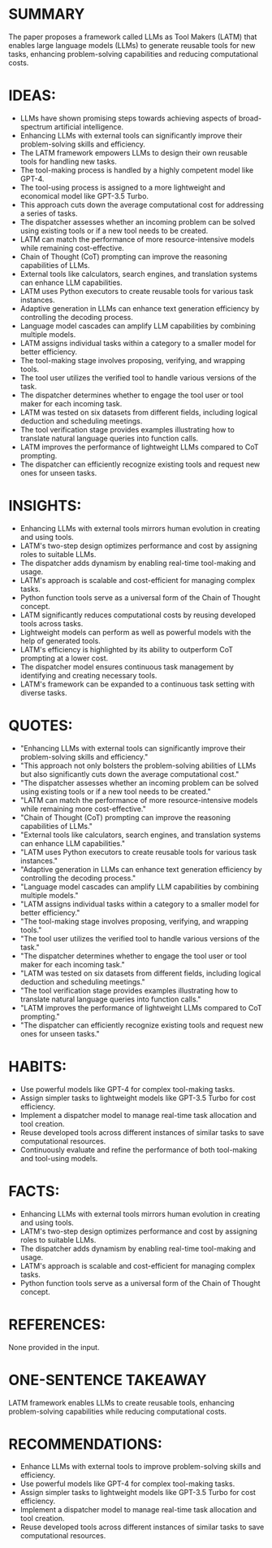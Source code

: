 # SUMMARY
The paper proposes a framework called LLMs as Tool Makers (LATM) that enables large language models (LLMs) to generate reusable tools for new tasks, enhancing problem-solving capabilities and reducing computational costs.

# IDEAS:
- LLMs have shown promising steps towards achieving aspects of broad-spectrum artificial intelligence.
- Enhancing LLMs with external tools can significantly improve their problem-solving skills and efficiency.
- The LATM framework empowers LLMs to design their own reusable tools for handling new tasks.
- The tool-making process is handled by a highly competent model like GPT-4.
- The tool-using process is assigned to a more lightweight and economical model like GPT-3.5 Turbo.
- This approach cuts down the average computational cost for addressing a series of tasks.
- The dispatcher assesses whether an incoming problem can be solved using existing tools or if a new tool needs to be created.
- LATM can match the performance of more resource-intensive models while remaining cost-effective.
- Chain of Thought (CoT) prompting can improve the reasoning capabilities of LLMs.
- External tools like calculators, search engines, and translation systems can enhance LLM capabilities.
- LATM uses Python executors to create reusable tools for various task instances.
- Adaptive generation in LLMs can enhance text generation efficiency by controlling the decoding process.
- Language model cascades can amplify LLM capabilities by combining multiple models.
- LATM assigns individual tasks within a category to a smaller model for better efficiency.
- The tool-making stage involves proposing, verifying, and wrapping tools.
- The tool user utilizes the verified tool to handle various versions of the task.
- The dispatcher determines whether to engage the tool user or tool maker for each incoming task.
- LATM was tested on six datasets from different fields, including logical deduction and scheduling meetings.
- The tool verification stage provides examples illustrating how to translate natural language queries into function calls.
- LATM improves the performance of lightweight LLMs compared to CoT prompting.
- The dispatcher can efficiently recognize existing tools and request new ones for unseen tasks.

# INSIGHTS:
- Enhancing LLMs with external tools mirrors human evolution in creating and using tools.
- LATM's two-step design optimizes performance and cost by assigning roles to suitable LLMs.
- The dispatcher adds dynamism by enabling real-time tool-making and usage.
- LATM's approach is scalable and cost-efficient for managing complex tasks.
- Python function tools serve as a universal form of the Chain of Thought concept.
- LATM significantly reduces computational costs by reusing developed tools across tasks.
- Lightweight models can perform as well as powerful models with the help of generated tools.
- LATM's efficiency is highlighted by its ability to outperform CoT prompting at a lower cost.
- The dispatcher model ensures continuous task management by identifying and creating necessary tools.
- LATM's framework can be expanded to a continuous task setting with diverse tasks.

# QUOTES:
- "Enhancing LLMs with external tools can significantly improve their problem-solving skills and efficiency."
- "This approach not only bolsters the problem-solving abilities of LLMs but also significantly cuts down the average computational cost."
- "The dispatcher assesses whether an incoming problem can be solved using existing tools or if a new tool needs to be created."
- "LATM can match the performance of more resource-intensive models while remaining more cost-effective."
- "Chain of Thought (CoT) prompting can improve the reasoning capabilities of LLMs."
- "External tools like calculators, search engines, and translation systems can enhance LLM capabilities."
- "LATM uses Python executors to create reusable tools for various task instances."
- "Adaptive generation in LLMs can enhance text generation efficiency by controlling the decoding process."
- "Language model cascades can amplify LLM capabilities by combining multiple models."
- "LATM assigns individual tasks within a category to a smaller model for better efficiency."
- "The tool-making stage involves proposing, verifying, and wrapping tools."
- "The tool user utilizes the verified tool to handle various versions of the task."
- "The dispatcher determines whether to engage the tool user or tool maker for each incoming task."
- "LATM was tested on six datasets from different fields, including logical deduction and scheduling meetings."
- "The tool verification stage provides examples illustrating how to translate natural language queries into function calls."
- "LATM improves the performance of lightweight LLMs compared to CoT prompting."
- "The dispatcher can efficiently recognize existing tools and request new ones for unseen tasks."

# HABITS:
- Use powerful models like GPT-4 for complex tool-making tasks.
- Assign simpler tasks to lightweight models like GPT-3.5 Turbo for cost efficiency.
- Implement a dispatcher model to manage real-time task allocation and tool creation.
- Reuse developed tools across different instances of similar tasks to save computational resources.
- Continuously evaluate and refine the performance of both tool-making and tool-using models.

# FACTS:
- Enhancing LLMs with external tools mirrors human evolution in creating and using tools.
- LATM's two-step design optimizes performance and cost by assigning roles to suitable LLMs.
- The dispatcher adds dynamism by enabling real-time tool-making and usage.
- LATM's approach is scalable and cost-efficient for managing complex tasks.
- Python function tools serve as a universal form of the Chain of Thought concept.

# REFERENCES:
None provided in the input.

# ONE-SENTENCE TAKEAWAY
LATM framework enables LLMs to create reusable tools, enhancing problem-solving capabilities while reducing computational costs.

# RECOMMENDATIONS:
- Enhance LLMs with external tools to improve problem-solving skills and efficiency.
- Use powerful models like GPT-4 for complex tool-making tasks.
- Assign simpler tasks to lightweight models like GPT-3.5 Turbo for cost efficiency.
- Implement a dispatcher model to manage real-time task allocation and tool creation.
- Reuse developed tools across different instances of similar tasks to save computational resources.